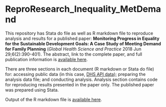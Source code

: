 # ReproResearch_Inequality_MetDemand
This repository has Stata do file as well as R markdown file to reproduce analysis and results for a published paper: __Monitoring Progress in Equality for the Sustainable Development Goals: A Case Study of Meeting Demand for Family Planning__ (_Global Health Science and Practice_ 2018 Jun 29;6(2):390-401). The abstract, link to the complete paper, and full publication information is [available here](https://www.ncbi.nlm.nih.gov/pubmed/29959277).  

There are three sections in each document (R markdown or Stata do file) for: accessing public data (in this case, [DHS API data](http://api.dhsprogram.com/#/index.html)); preparing the analysis data file; and conducting analysis. Analysis section contains code for reproducing results presented in the paper only. The published paper was prepared using Stata. 

Output of the R markdown file is [available here](http://rpubs.com/YJ_Choi/ReproResearch_Inequality_MetDemand).  
